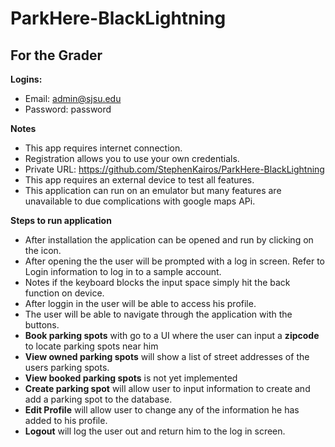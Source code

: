 # ParkHere-BlackLightning

## For the Grader

**Logins:**

* Email: admin@sjsu.edu
* Password: password


**Notes**

* This app requires internet connection.
* Registration allows you to use your own credentials.
* Private URL: https://github.com/StephenKairos/ParkHere-BlackLightning
* This app requires an external device to test all features. 
* This application can run on an emulator but many features are unavailable to due complications with google maps APi.

**Steps to run application**
* After installation the application can be opened and run by clicking on the icon. 
* After opening the the user will be prompted with a log in screen. Refer to Login information to log in to a sample account.
* Notes if the keyboard blocks the input space simply hit the back function on device. 
* After loggin in the user will be able to access his profile.
* The user will be able to navigate through the application with the buttons. 
* **Book parking spots** with go to a UI where the user can input a **zipcode** to locate parking spots near him
* **View owned parking spots** will show a list of street addresses of the users parking spots. 
* **View booked parking spots** is not yet implemented
* **Create parking spot** will allow user to input information to create and add a parking spot to the database. 
* **Edit Profile** will allow user to change any of the information he has added to his profile.
* **Logout** will log the user out and return him to the log in screen.
